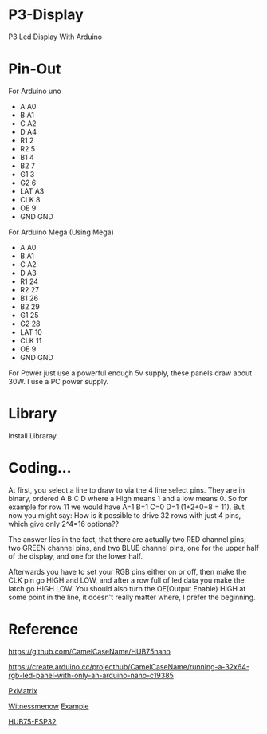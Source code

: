 # P3-Display
P3 Led Display With Arduino

# Pin-Out

For Arduino uno

* A A0
* B A1
* C A2
* D A4
* R1 2
* R2 5
* B1 4
* B2 7
* G1 3
* G2 6
* LAT A3
* CLK 8
* OE 9
* GND GND

For Arduino Mega (Using Mega)

* A A0
* B A1
* C A2
* D A3
* R1 24
* R2 27
* B1 26
* B2 29
* G1 25
* G2 28
* LAT 10
* CLK 11
* OE 9
* GND GND



For Power just use a powerful enough 5v supply, these panels draw about 30W. I use a PC power supply.

# Library

Install Libraray

# Coding...

At first, you select a line to draw to via the 4 line select pins. They are in binary, ordered A B C D where a High means 1 and a low means 0. So for example for row 11 we would have A=1 B=1 C=0 D=1 (1+2+0+8 = 11). But now you might say: How is it possible to drive 32 rows with just 4 pins, which give only 2^4=16 options??

The answer lies in the fact, that there are actually two RED channel pins, two GREEN channel pins, and two BLUE channel pins, one for the upper half of the display, and one for the lower half.

Afterwards you have to set your RGB pins either on or off, then make the CLK pin go HIGH and LOW, and after a row full of led data you make the latch go HIGH LOW. You should also turn the OE(Output Enable) HIGH at some point in the line, it doesn't really matter where, I prefer the beginning.






# Reference

https://github.com/CamelCaseName/HUB75nano

https://create.arduino.cc/projecthub/CamelCaseName/running-a-32x64-rgb-led-panel-with-only-an-arduino-nano-c19385

[PxMatrix](https://github.com/2dom/PxMatrix)

[Witnessmenow](https://github.com/witnessmenow/ESP32-HUB75-MatrixPanel-I2S-DMA)
[Example](https://github.com/witnessmenow/LED-Matrix-Display-Examples/blob/master/LED-Matrix-Instructables-Display/LED-Matrix-Instructables-Display.ino)

[HUB75-ESP32](https://github.com/mrfaptastic/ESP32-HUB75-MatrixPanel-I2S-DMA#can-i-chain-panels)
